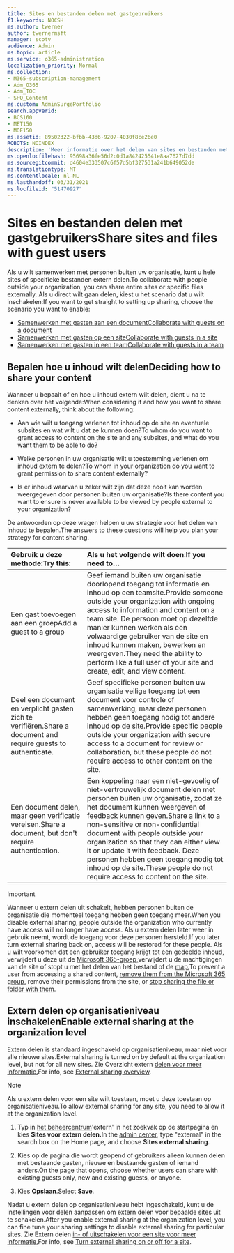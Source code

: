 ```yaml
---
title: Sites en bestanden delen met gastgebruikers
f1.keywords: NOCSH
ms.author: twerner
author: twernermsft
manager: scotv
audience: Admin
ms.topic: article
ms.service: o365-administration
localization_priority: Normal
ms.collection:
- M365-subscription-management
- Adm_O365
- Adm_TOC
- SPO_Content
ms.custom: AdminSurgePortfolio
search.appverid:
- BCS160
- MET150
- MOE150
ms.assetid: 89502322-bfbb-43d6-9207-4030f8ce26e0
ROBOTS: NOINDEX
description: 'Meer informatie over het delen van sites en bestanden met personen buiten de organisatie. '
ms.openlocfilehash: 95698a36fe56d2c0d1a842425541e8aa7627d7dd
ms.sourcegitcommit: d4604e333507c6f57d5bf327531a241b649052de
ms.translationtype: MT
ms.contentlocale: nl-NL
ms.lasthandoff: 03/31/2021
ms.locfileid: "51470927"
---
```

# <a name="share-sites-and-files-with-guest-users"></a><span data-ttu-id="34384-103">Sites en bestanden delen met gastgebruikers</span><span class="sxs-lookup"><span data-stu-id="34384-103">Share sites and files with guest users</span></span>

<span data-ttu-id="34384-104">Als u wilt samenwerken met personen buiten uw organisatie, kunt u hele sites of specifieke bestanden extern delen.</span><span class="sxs-lookup"><span data-stu-id="34384-104">To collaborate with people outside your organization, you can share entire sites or specific files externally.</span></span> <span data-ttu-id="34384-105">Als u direct wilt gaan delen, kiest u het scenario dat u wilt inschakelen:</span><span class="sxs-lookup"><span data-stu-id="34384-105">If you want to get straight to setting up sharing, choose the scenario you want to enable:</span></span>

- [<span data-ttu-id="34384-106">Samenwerken met gasten aan een document</span><span class="sxs-lookup"><span data-stu-id="34384-106">Collaborate with guests on a document</span></span>](../../solutions/collaborate-on-documents.md)
- [<span data-ttu-id="34384-107">Samenwerken met gasten op een site</span><span class="sxs-lookup"><span data-stu-id="34384-107">Collaborate with guests in a site</span></span>](../../solutions/collaborate-in-site.md)
- [<span data-ttu-id="34384-108">Samenwerken met gasten in een team</span><span class="sxs-lookup"><span data-stu-id="34384-108">Collaborate with guests in a team</span></span>](../../solutions/collaborate-as-team.md)
  
## <a name="deciding-how-to-share-your-content"></a><span data-ttu-id="34384-109">Bepalen hoe u inhoud wilt delen</span><span class="sxs-lookup"><span data-stu-id="34384-109">Deciding how to share your content</span></span>

<span data-ttu-id="34384-110">Wanneer u bepaalt of en hoe u inhoud extern wilt delen, dient u na te denken over het volgende:</span><span class="sxs-lookup"><span data-stu-id="34384-110">When considering if and how you want to share content externally, think about the following:</span></span>
  
- <span data-ttu-id="34384-111">Aan wie wilt u toegang verlenen tot inhoud op de site en eventuele subsites en wat wilt u dat ze kunnen doen?</span><span class="sxs-lookup"><span data-stu-id="34384-111">To whom do you want to grant access to content on the site and any subsites, and what do you want them to be able to do?</span></span>
    
- <span data-ttu-id="34384-112">Welke personen in uw organisatie wilt u toestemming verlenen om inhoud extern te delen?</span><span class="sxs-lookup"><span data-stu-id="34384-112">To whom in your organization do you want to grant permission to share content externally?</span></span> 
    
- <span data-ttu-id="34384-113">Is er inhoud waarvan u zeker wilt zijn dat deze nooit kan worden weergegeven door personen buiten uw organisatie?</span><span class="sxs-lookup"><span data-stu-id="34384-113">Is there content you want to ensure is never available to be viewed by people external to your organization?</span></span>
    
<span data-ttu-id="34384-114">De antwoorden op deze vragen helpen u uw strategie voor het delen van inhoud te bepalen.</span><span class="sxs-lookup"><span data-stu-id="34384-114">The answers to these questions will help you plan your strategy for content sharing.</span></span>
  
|<span data-ttu-id="34384-115">**Gebruik u deze methode:**</span><span class="sxs-lookup"><span data-stu-id="34384-115">**Try this:**</span></span>|<span data-ttu-id="34384-116">**Als u het volgende wilt doen:**</span><span class="sxs-lookup"><span data-stu-id="34384-116">**If you need to…**</span></span>|
|:-----|:-----|
|<span data-ttu-id="34384-117">Een gast toevoegen aan een groep</span><span class="sxs-lookup"><span data-stu-id="34384-117">Add a guest to a group</span></span>  <br/> |<span data-ttu-id="34384-118">Geef iemand buiten uw organisatie doorlopend toegang tot informatie en inhoud op een teamsite.</span><span class="sxs-lookup"><span data-stu-id="34384-118">Provide someone outside your organization with ongoing access to information and content on a team site.</span></span> <span data-ttu-id="34384-119">De persoon moet op dezelfde manier kunnen werken als een volwaardige gebruiker van de site en inhoud kunnen maken, bewerken en weergeven.</span><span class="sxs-lookup"><span data-stu-id="34384-119">They need the ability to perform like a full user of your site and create, edit, and view content.</span></span>  <br/> |
|<span data-ttu-id="34384-120">Deel een document en verplicht gasten zich te verifiëren.</span><span class="sxs-lookup"><span data-stu-id="34384-120">Share a document and require guests to authenticate.</span></span>  <br/> |<span data-ttu-id="34384-121">Geef specifieke personen buiten uw organisatie veilige toegang tot een document voor controle of samenwerking, maar deze personen hebben geen toegang nodig tot andere inhoud op de site.</span><span class="sxs-lookup"><span data-stu-id="34384-121">Provide specific people outside your organization with secure access to a document for review or collaboration, but these people do not require access to other content on the site.</span></span>  <br/> |
|<span data-ttu-id="34384-122">Een document delen, maar geen verificatie vereisen.</span><span class="sxs-lookup"><span data-stu-id="34384-122">Share a document, but don't require authentication.</span></span>  <br/> |<span data-ttu-id="34384-123">Een koppeling naar een niet-gevoelig of niet-vertrouwelijk document delen met personen buiten uw organisatie, zodat ze het document kunnen weergeven of feedback kunnen geven.</span><span class="sxs-lookup"><span data-stu-id="34384-123">Share a link to a non-sensitive or non-confidential document with people outside your organization so that they can either view it or update it with feedback.</span></span> <span data-ttu-id="34384-124">Deze personen hebben geen toegang nodig tot inhoud op de site.</span><span class="sxs-lookup"><span data-stu-id="34384-124">These people do not require access to content on the site.</span></span>  <br/> |
   
> [!IMPORTANT]
> <span data-ttu-id="34384-125">Wanneer u extern delen uit schakelt, hebben personen buiten de organisatie die momenteel toegang hebben geen toegang meer.</span><span class="sxs-lookup"><span data-stu-id="34384-125">When you disable external sharing, people outside the organization who currently have access will no longer have access.</span></span> <span data-ttu-id="34384-126">Als u extern delen later weer in gebruik neemt, wordt de toegang voor deze personen hersteld.</span><span class="sxs-lookup"><span data-stu-id="34384-126">If you later turn external sharing back on, access will be restored for these people.</span></span> <span data-ttu-id="34384-127">Als u wilt voorkomen dat een gebruiker toegang krijgt tot een gedeelde inhoud, verwijdert u deze uit de [Microsoft 365-groep,](/office365/admin/create-groups/add-or-remove-members-from-groups)verwijdert u de machtigingen van de site of stopt u met het delen van het bestand of de [map.](https://support.microsoft.com/office/0a36470f-d7fe-40a0-bd74-0ac6c1e13323)</span><span class="sxs-lookup"><span data-stu-id="34384-127">To prevent a user from accessing a shared content, [remove them from the Microsoft 365 group](/office365/admin/create-groups/add-or-remove-members-from-groups), remove their permissions from the site, or [stop sharing the file or folder with them](https://support.microsoft.com/office/0a36470f-d7fe-40a0-bd74-0ac6c1e13323).</span></span> 
  
## <a name="enable-external-sharing-at-the-organization-level"></a><span data-ttu-id="34384-128">Extern delen op organisatieniveau inschakelen</span><span class="sxs-lookup"><span data-stu-id="34384-128">Enable external sharing at the organization level</span></span>

<span data-ttu-id="34384-129">Extern delen is standaard ingeschakeld op organisatieniveau, maar niet voor alle nieuwe sites.</span><span class="sxs-lookup"><span data-stu-id="34384-129">External sharing is turned on by default at the organization level, but not for all new sites.</span></span> <span data-ttu-id="34384-130">Zie Overzicht extern [delen voor meer informatie.](/sharepoint/external-sharing-overview)</span><span class="sxs-lookup"><span data-stu-id="34384-130">For info, see [External sharing overview](/sharepoint/external-sharing-overview).</span></span> 

> [!NOTE]
>  <span data-ttu-id="34384-131">Als u extern delen voor een site wilt toestaan, moet u deze toestaan op organisatieniveau.</span><span class="sxs-lookup"><span data-stu-id="34384-131">To allow external sharing for any site, you need to allow it at the organization level.</span></span> 
  
1. <span data-ttu-id="34384-132">Typ in [het beheercentrum](https://go.microsoft.com/fwlink/p/?linkid=2024339)'extern' in het zoekvak op de startpagina en kies **Sites voor extern delen.**</span><span class="sxs-lookup"><span data-stu-id="34384-132">In the [admin center](https://go.microsoft.com/fwlink/p/?linkid=2024339), type "external" in the search box on the Home page, and choose **Sites external sharing**.</span></span>
  
2. <span data-ttu-id="34384-133">Kies op de pagina die wordt geopend of gebruikers alleen kunnen delen met bestaande gasten, nieuwe en bestaande gasten of iemand anders.</span><span class="sxs-lookup"><span data-stu-id="34384-133">On the page that opens, choose whether users can share with existing guests only, new and existing guests, or anyone.</span></span> 
    
3. <span data-ttu-id="34384-134">Kies **Opslaan**.</span><span class="sxs-lookup"><span data-stu-id="34384-134">Select **Save**.</span></span>
    
<span data-ttu-id="34384-135">Nadat u extern delen op organisatieniveau hebt ingeschakeld, kunt u de instellingen voor delen aanpassen om extern delen voor bepaalde sites uit te schakelen.</span><span class="sxs-lookup"><span data-stu-id="34384-135">After you enable external sharing at the organization level, you can fine tune your sharing settings to disable external sharing for particular sites.</span></span> <span data-ttu-id="34384-136">Zie Extern delen [in- of uitschakelen voor een site voor meer informatie.](/sharepoint/change-external-sharing-site)</span><span class="sxs-lookup"><span data-stu-id="34384-136">For info, see [Turn external sharing on or off for a site](/sharepoint/change-external-sharing-site).</span></span>
  

  

